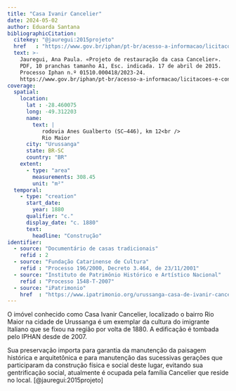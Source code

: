 ```yaml
---
title: "Casa Ivanir Cancelier"
date: 2024-05-02
author: Eduarda Santana
bibliographicCitation:
  citekey: "@jauregui:2015projeto"
  href   : "https://www.gov.br/iphan/pt-br/acesso-a-informacao/licitacoes-e-contratos/iphan-sc_uasg-343011/licitacoes/concorrencia/2023/concorrencia-no-02-2023"
  text: >-
    Jauregui, Ana Paula. «Projeto de restauração da casa Cancelier».
    PDF, 10 pranchas tamanho A1, Esc. indicada. 17 de abril de 2015.
    Processo Iphan n.º 01510.000418/2023-24.
    https://www.gov.br/iphan/pt-br/acesso-a-informacao/licitacoes-e-contratos/iphan-sc_uasg-343011/licitacoes/concorrencia/2023/concorrencia-no-02-2023.
coverage:
  spatial:
    location:
      lat : -28.460075
      long: -49.312203
      name: 
        text: |
           rodovia Anes Gualberto (SC–446), km 12<br />
           Rio Maior
      city: "Urussanga"
      state: BR-SC
      country: "BR"
    extent:
      - type: "area"
        measurements: 308.45
        unit: "m²"
  temporal:
    - type: "creation"
      start_date:
        year: 1880
      qualifier: "c."
      display_date: "c. 1880"
      text:
        headline: "Construção"
identifier:
  - source: "Documentário de casas tradicionais"
    refid : 2
  - source: "Fundação Catarinense de Cultura"
    refid : "Processo 196/2000, Decreto 3.464, de 23/11/2001"
  - source: "Instituto de Patrimônio Histórico e Artístico Nacional"
    refid : "Processo 1548-T-2007"
  - source: "iPatrimonio"
    href  : "https://www.ipatrimonio.org/urussanga-casa-de-ivanir-cancelier/"
---
```


O imóvel conhecido como Casa Ivanir Cancelier, localizado o bairro Rio Maior na cidade de Urussanga é um exemplar da cultura do imigrante Italiano que se fixou na região por volta de 1880. A edificação é tombada pelo IPHAN desde de 2007. 

Sua preservação importa para garantia da manutenção da paisagem histórica e arquitetônica e para manutenção das sucessivas gerações que participaram da construção física e social deste lugar, evitando sua gentrificação social, atualmente é ocupada pela família Cancelier que reside no local. [@jauregui:2015projeto]
